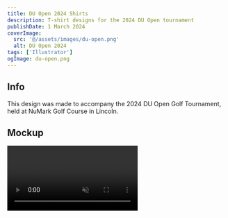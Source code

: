 ```yaml
---
title: DU Open 2024 Shirts
description: T-shirt designs for the 2024 DU Open tournament
publishDate: 1 March 2024
coverImage:
  src: '@/assets/images/du-open.png'
  alt: DU Open 2024
tags: ['Illustrator']
ogImage: du-open.png
---
```


## Info

This design was made to accompany the 2024 DU Open Golf Tournament, held at NuMark Golf Course in Lincoln.

## Mockup

<div class="w-full">
<video class="mx-auto" autoplay loop muted playsinline>
  <source src="https://content.mikepayne.me/file/payne-portfolio/du-open.mp4" type="video/mp4" />
  Your browser does not support the video tag.
</video>
</div>
